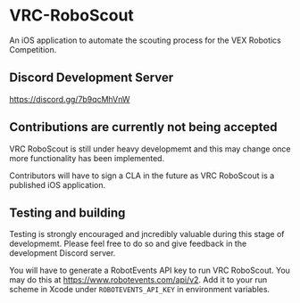 # VRC-RoboScout
An iOS application to automate the scouting process for the VEX Robotics Competition.

## Discord Development Server
https://discord.gg/7b9qcMhVnW

## Contributions are currently not being accepted
VRC RoboScout is still under heavy developmemt and this may change once more functionality has been implemented.

Contributors will have to sign a CLA in the future as VRC RoboScout is a published iOS application.

## Testing and building
Testing is strongly encouraged and jncredibly valuable during this stage of developmemt. Please feel free to do so and give feedback in the development Discord server.

You will have to generate a RobotEvents API key to run VRC RoboScout. You may do this at https://www.robotevents.com/api/v2. Add it to your run scheme in Xcode under `ROBOTEVENTS_API_KEY` in environment variables.
